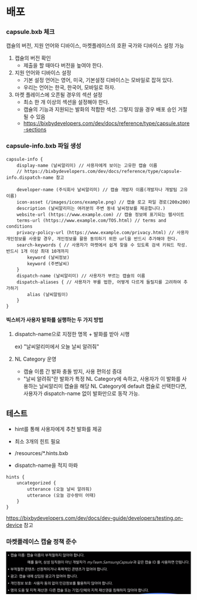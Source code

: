 # 배포

### capsule.bxb 체크

캡슐의 버전, 지원 언어와 디바이스, 마켓플레이스의 호환 국가와 디바이스 설정 가능

1. 캡슐의 버전 확인
   - 제출을 할 때마다 버전을 높여야 한다.
2. 지원 언어와 디바이스 설정
   - 기본 설정 언어는 영어, 미국, 기본설정 디바이스는 모바일로 잡혀 있다.
   - 우리는 언어는 한국, 한국어, 모바일로 하자.
3. 마켓 플레이스에 오픈될 경우의 섹션 설정
   - 최소 한 개 이상의 섹션을 설정해야 한다.
   - 캡슐의 기능과 지원되는 발화의 적합한 섹션. 그렇지 않을 경우 배포 승인 거절될 수 있음
   - https://bixbydevelopers.com/dev/docs/reference/type/capsule.store-sections

### capsule-info.bxb 파일 생성

```
capsule-info {
    display-name (날씨알리미) // 사용자에게 보이는 고유한 캡슐 이름
    // https://bixbydevelopers.com/dev/docs/reference/type/capsule-info.dispatch-name 참고
    
    developer-name (주식회사 날씨알리미) // 캡슐 개발자 이름(개발자나 개발팀 고유 이름)
    icon-asset (/images/icons/example.png) // 캡슐 로고 파일 경로(200x200)
    description (날씨알리미는 여러분의 주변 동네 날씨정보를 제공합니다.)
    website-url (https://www.example.com) // 캡슐 정보에 표기되는 웹사이트 
    terms-url (https://www.example.com/TOS.html) // terms and conditions
    privacy-policy-url (https://www.example.com/privacy.html) // 사용자 개인정보를 사용할 경우, 개인정보를 활용 동의하기 위한 url을 반드시 추가해야 한다.
    search-keywords { // 사용자가 마켓에서 쉽게 찾을 수 있도록 검색 키워드 작성. 반드시 1개 이상 최대 10개까지 
    	keyword (날씨정보)
    	keyword (주변날씨)
    }
    dispatch-name (날씨알리미) // 사용자가 부르는 캡슐의 이름
    dispatch-aliases { // 사용자가 부를 법한, 어떻게 다르게 들릴지를 고려하여 추가하기
    	alias (날씨알림이)
    }
}
```

#### 빅스비가 사용자 발화를 실행하는 두 가지 방법

1. dispatch-name으로 지정한 명목 + 발화를 받아 시행

   ex) "날씨알리미에서 오늘 날씨 알려줘"

2. NL Category 운영
   - 캡슐 이름 간 발화 충돌 방지, 사용 편의성 증대
   - "날씨 알려줘"란 발화가 특정 NL Category에 속하고, 사용자가 이 발화를 사용하는 날씨알리미 캡슐을 해당 NL Category에 default 캡슐로 선택한다면, 사용자가 dispatch-name 없이 발화만으로 동작 가능.



## 테스트

- hint를 통해 사용자에게 추천 발화를 제공

- 최소 3개의 힌트 필요
- /resources/*.hints.bxb
- dispatch-name을 적지 마롸

```
hints {
	uncategorized {
		utterance (오늘 날씨 알려줘)
		utterance (오늘 강수량이 어때)
	}
}
```

https://bixbydevelopers.com/dev/docs/dev-guide/developers/testing.on-device 참고



### 마켓플레이스 캡슐 정책 준수

![policy](./images/배포/policy.png)

